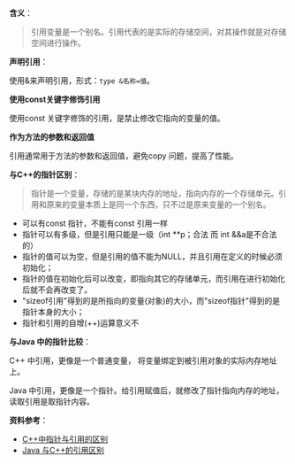 **含义**：

> 引用变量是一个别名。引用代表的是实际的存储空间，对其操作就是对存储空间进行操作。

**声明引用**：

使用&来声明引用，形式：`type &名称=值`。

**使用const关键字修饰引用**

使用const 关键字修饰的引用，是禁止修改它指向的变量的值。



**作为方法的参数和返回值**

引用通常用于方法的参数和返回值，避免copy 问题，提高了性能。



**与C++的指针区别**：

> 指针是一个变量，存储的是某块内存的地址，指向内存的一个存储单元。引用和原来的变量本质上是同一个东西，只不过是原来变量的一个别名。

- 可以有const 指针，不能有const 引用一样
- 指针可以有多级，但是引用只能是一级（int **p；合法 而 int &&a是不合法的）
- 指针的值可以为空，但是引用的值不能为NULL，并且引用在定义的时候必须初始化；
- 指针的值在初始化后可以改变，即指向其它的存储单元，而引用在进行初始化后就不会再改变了。
- "sizeof引用"得到的是所指向的变量(对象)的大小，而"sizeof指针"得到的是指针本身的大小；
- 指针和引用的自增(++)运算意义不

**与Java 中的指针比较**：

C++ 中引用，更像是一个普通变量， 将变量绑定到被引用对象的实际内存地址上。

Java 中引用，更像是一个指针。给引用赋值后，就修改了指针指向内存的地址，读取引用是取指针内容。



**资料参考**：

- [C++中指针与引用的区别](https://www.cnblogs.com/dolphin0520/archive/2011/04/03/2004869.html)
- [Java 与C++的引用区别](https://blog.csdn.net/u014082714/article/details/47701519)


